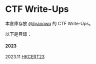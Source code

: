 # CTF Write-Ups

本倉庫存放 [@liyanqwq](//github.com/liyanqwq) 的 CTF Write-Ups。

以下是目錄：

#### 2023

2023.11 [HKCERT23](2023/HKCERT23/README.md)